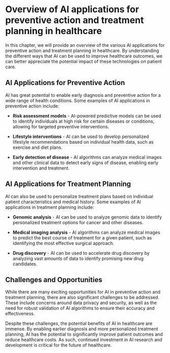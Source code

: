 Overview of AI applications for preventive action and treatment planning in healthcare
===============================================================================================================================================================

In this chapter, we will provide an overview of the various AI applications for preventive action and treatment planning in healthcare. By understanding the different ways that AI can be used to improve healthcare outcomes, we can better appreciate the potential impact of these technologies on patient care.

AI Applications for Preventive Action
-------------------------------------

AI has great potential to enable early diagnosis and preventive action for a wide range of health conditions. Some examples of AI applications in preventive action include:

* **Risk assessment models** - AI-powered predictive models can be used to identify individuals at high risk for certain diseases or conditions, allowing for targeted preventive interventions.

* **Lifestyle interventions** - AI can be used to develop personalized lifestyle recommendations based on individual health data, such as exercise and diet plans.

* **Early detection of disease** - AI algorithms can analyze medical images and other clinical data to detect early signs of disease, enabling early intervention and treatment.

AI Applications for Treatment Planning
--------------------------------------

AI can also be used to personalize treatment plans based on individual patient characteristics and medical history. Some examples of AI applications in treatment planning include:

* **Genomic analysis** - AI can be used to analyze genomic data to identify personalized treatment options for cancer and other diseases.

* **Medical imaging analysis** - AI algorithms can analyze medical images to predict the best course of treatment for a given patient, such as identifying the most effective surgical approach.

* **Drug discovery** - AI can be used to accelerate drug discovery by analyzing vast amounts of data to identify promising new drug candidates.

Challenges and Opportunities
----------------------------

While there are many exciting opportunities for AI in preventive action and treatment planning, there are also significant challenges to be addressed. These include concerns around data privacy and security, as well as the need for robust validation of AI algorithms to ensure their accuracy and effectiveness.

Despite these challenges, the potential benefits of AI in healthcare are immense. By enabling earlier diagnosis and more personalized treatment planning, AI has the potential to significantly improve patient outcomes and reduce healthcare costs. As such, continued investment in AI research and development is critical for the future of healthcare.

